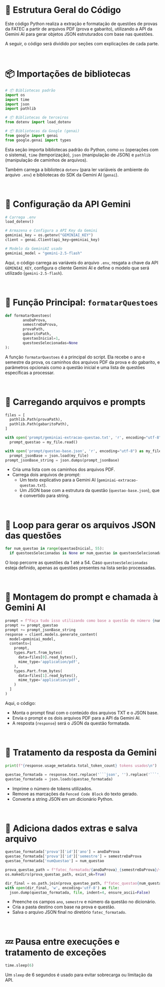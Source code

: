 # 📂 Estrutura Geral do Código

Este código Python realiza a extração e formatação de questões de provas da FATEC a partir de arquivos PDF (prova e gabarito), utilizando a API da Gemini AI para gerar objetos JSON estruturados com base nas questões.

A seguir, o código será dividido por seções com explicações de cada parte.


<br>


# 📦 Importações de bibliotecas

```python
# 📦 Bibliotecas padrão
import os
import time
import json
import pathlib

# 📦 Bibliotecas de terceiros
from dotenv import load_dotenv

# 📦 Bibliotecas da Google (genai)
from google import genai
from google.genai import types
```

Esta seção importa bibliotecas padrão do Python, como `os` (operações com o sistema), `time` (temporização), `json` (manipulação de JSON) e `pathlib` (manipulação de caminhos de arquivos).

Também carrega a biblioteca `dotenv` (para ler variáveis de ambiente do arquivo `.env`) e bibliotecas do SDK da Gemini AI (`genai`).


<br>


# 🔑 Configuração da API Gemini

```python
# Carrega .env
load_dotenv()

# Armazena e Configura a API Key da Gemini
geminiai_key = os.getenv("GEMINIAI_KEY")
client = genai.Client(api_key=geminiai_key)

# Modelo da GeminiAI usado
geminiai_model = "gemini-2.5-flash"
```

Aqui, o código carrega as variáveis do arquivo `.env`, resgata a chave da API `GEMINIAI_KEY`, configura o cliente Gemini AI e define o modelo que será utilizado (`gemini-2.5-flash`).


<br>


# 🧠 Função Principal: `formatarQuestoes`

```python
def formatarQuestoes(
        anoDaProva,
        semestreDaProva,
        provaPath,
        gabaritoPath,
        questaoInicial=1,
        questoesSelecionadas=None
):
```

A função `formatarQuestoes` é a principal do script. Ela recebe o ano e semestre da prova, os caminhos dos arquivos PDF da prova e do gabarito, e parâmetros opcionais como a questão inicial e uma lista de questões específicas a processar.


<br>


# 📄 Carregando arquivos e prompts

```python
files = [
  pathlib.Path(provaPath),
  pathlib.Path(gabaritoPath),
]

with open('prompt/geminiai-extracao-questao.txt', 'r', encoding="utf-8") as my_file:
  prompt_questao = my_file.read()

with open('prompt/questao-base.json', 'r', encoding="utf-8") as my_file:
  prompt_jsonBase = json.load(my_file)
prompt_jsonBase_string = json.dumps(prompt_jsonBase)
```

- Cria uma lista com os caminhos dos arquivos PDF.
- Carrega dois arquivos de prompt:
  - Um texto explicativo para a Gemini AI (`geminiai-extracao-questao.txt`).
  - Um JSON base com a estrutura da questão (`questao-base.json`), que é convertido para string.


<br>


# 🔁 Loop para gerar os arquivos JSON das questões

```python
for num_questao in range(questaoInicial, 55):
  if questoesSelecionadas is None or num_questao in questoesSelecionadas:
```

O loop percorre as questões da 1 até a 54. Caso `questoesSelecionadas` esteja definido, apenas as questões presentes na lista serão processadas.


<br>


# 🤖 Montagem do prompt e chamada à Gemini AI

```python
prompt = f"Faça tudo isso utilizando como base a questão de número {num_questao:02}\n\n"
prompt += prompt_questao
prompt += prompt_jsonBase_string
response = client.models.generate_content(
  model=geminiai_model,
  contents=[
    prompt,
    types.Part.from_bytes(
      data=files[0].read_bytes(),
      mime_type='application/pdf',
    ),
    types.Part.from_bytes(
      data=files[1].read_bytes(),
      mime_type='application/pdf',
    )
  ]
)
```

Aqui, o código:
- Monta o prompt final com o conteúdo dos arquivos TXT e o JSON base.
- Envia o prompt e os dois arquivos PDF para a API da Gemini AI.
- A resposta (`response`) será o JSON da questão formatada.


<br>


# 🧹 Tratamento da resposta da Gemini

```python
print(f"{response.usage_metadata.total_token_count} tokens usados\n")

questao_formatada = response.text.replace('```json', '').replace('```', '')
questao_formatada = json.loads(questao_formatada)
```

- Imprime o número de tokens utilizados.
- Remove as marcações da `Fenced Code Block` do texto gerado.
- Converte a string JSON em um dicionário Python.


<br>


# 📝 Adiciona dados extras e salva arquivo

```python
questao_formatada['prova']['id']['ano'] = anoDaProva
questao_formatada['prova']['id']['semestre'] = semestreDaProva
questao_formatada['numQuestao'] = num_questao

prova_questao_path = f"fatec_formatado/{anoDaProva}_{semestreDaProva}/{num_questao}"
os.makedirs(prova_questao_path, exist_ok=True)

dir_final = os.path.join(prova_questao_path, f"fatec_questao{num_questao}.json")
with open(dir_final, 'w', encoding='utf-8') as file:
  json.dump(questao_formatada, file, indent=4, ensure_ascii=False)
```

- Preenche os campos `ano`, `semestre` e número da questão no dicionário.
- Cria a pasta destino com base na prova e questão.
- Salva o arquivo JSON final no diretório `fatec_formatado`.


<br>


# 💤 Pausa entre execuções e tratamento de exceções

```python
time.sleep(6)
```

Um `sleep` de 6 segundos é usado para evitar sobrecarga ou limitação da API.
